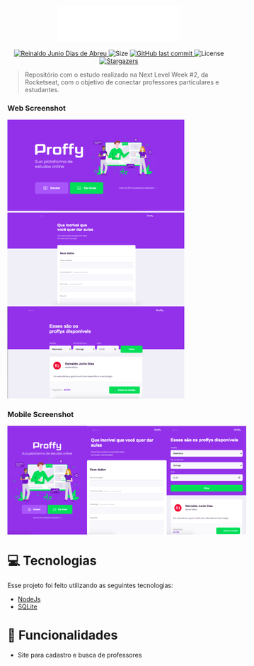 
<p align="center">
   <img src="./public/images/logo.svg" alt="Proffy" width="280"/>
</p>

<p align="center">	
   <a href="https://www.linkedin.com/in/reinaldodiasabreu/">
      <img alt="Reinaldo Junio Dias de Abreu" src="https://img.shields.io/badge/-reinaldodiasabreu-8257E5?style=flat&logo=Linkedin&logoColor=white" />
   </a>
  <img alt="Size" src="https://img.shields.io/github/repo-size/ReinaldoDiasAbreu/Proffy-NLW2?color=774DD6">

  <a href="https://github.com/RafaelGoulartB/proffy/commits/master">
    <img alt="GitHub last commit" src="https://img.shields.io/github/last-commit/ReinaldoDiasAbreu/Proffy-NLW2?color=774DD6">
  </a> 
  <img alt="License" src="https://img.shields.io/badge/license-MIT-8257E5">
  <a href="https://github.com/ReinaldoDiasAbreu/Proffy-NLW2/stargazers">
    <img alt="Stargazers" src="https://img.shields.io/github/stars/ReinaldoDiasAbreu/Proffy-NLW2?color=8257E5&logo=github">
  </a>
</p>

> Repositório com o estudo realizado na Next Level Week #2, da Rocketseat, com o objetivo de conectar professores particulares e estudantes.

### Web Screenshot
<div style="align-items: 'center';">
   <img src="./screenshot/landing-page-desktop.png" width="400px">
   <img src="./screenshot/classes-desktop.png" width="400px">
   <img src="./screenshot/study-desktop.png" width="400px">
</div>

### Mobile Screenshot
<div style="display: flex; flex-direction: 'row';">
   <img src="./screenshot/landing-page-mobile.png" width="180">
   <img src="./screenshot/classes-mobile.png" width="180">
   <img src="./screenshot/study-mobile.png" width="180">
</div>

# :computer: Tecnologias
Esse projeto foi feito utilizando as seguintes tecnologias:

* [NodeJs](https://nodejs.org/en/)      
* [SQLite](https://www.sqlite.org/index.html)      

# :rocket: Funcionalidades

* Site para cadastro e busca de professores 
